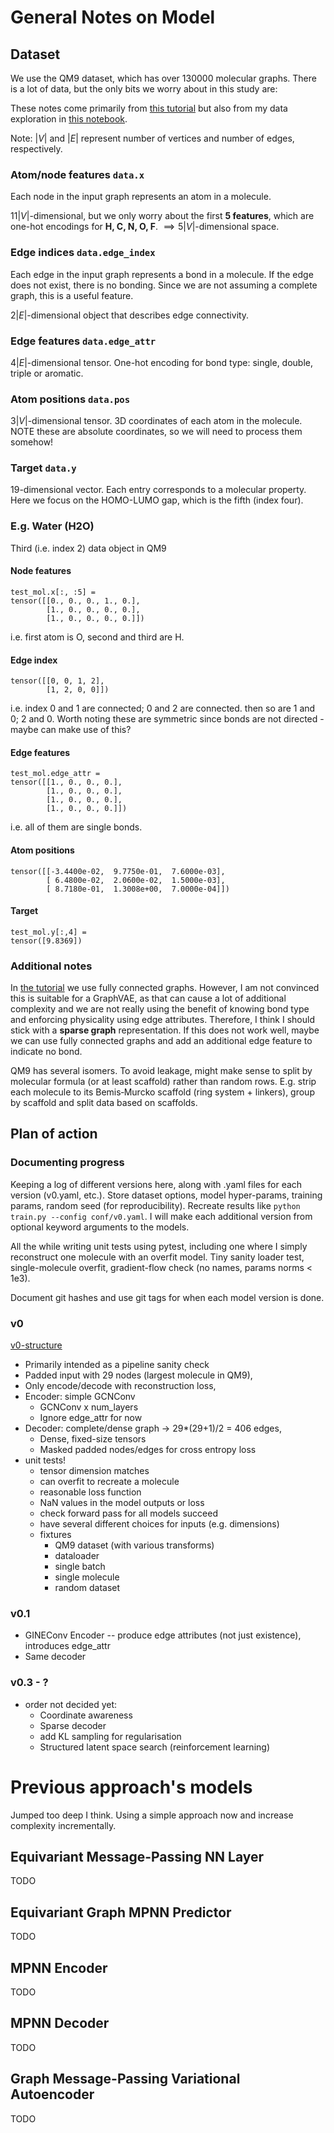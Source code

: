 # General Notes on Model

## Dataset

We use the QM9 dataset, which has over 130000 molecular graphs. There is a lot of data, but the only bits we worry about in this study are:

These notes come primarily from [this tutorial](notebooks/geometric_gnn_101.ipynb) but also from my data exploration in [this notebook](notebooks/01_explore_qm9.ipynb).

Note: $|V|$ and $|E|$ represent number of vertices and number of edges, respectively.

### Atom/node features `data.x`

Each node in the input graph represents an atom in a molecule.

$11|V|$-dimensional, but we only worry about the first **5 features**, which are one-hot encodings for **H, C, N, O, F**. $\implies 5|V|$-dimensional space.

### Edge indices `data.edge_index`

Each edge in the input graph represents a bond in a molecule. If the edge does not exist, there is no bonding. Since we are not assuming a complete graph, this is a useful feature.

$2|E|$-dimensional object that describes edge connectivity.

### Edge features `data.edge_attr`

$4|E|$-dimensional tensor. One-hot encoding for bond type: single, double, triple or aromatic.

### Atom positions `data.pos`

$3|V|$-dimensional tensor. 3D coordinates of each atom in the molecule. NOTE these are absolute coordinates, so we will need to process them somehow!

### Target `data.y`

$19$-dimensional vector. Each entry corresponds to a molecular property. Here we focus on the HOMO-LUMO gap, which is the fifth (index four).

### E.g. Water (H2O)

Third (i.e. index 2) data object in QM9

#### Node features
```
test_mol.x[:, :5] =
tensor([[0., 0., 0., 1., 0.],
        [1., 0., 0., 0., 0.],
        [1., 0., 0., 0., 0.]])
```

i.e. first atom is O, second and third are H.

#### Edge index
```
tensor([[0, 0, 1, 2],
        [1, 2, 0, 0]])
```

i.e. index 0 and 1 are connected; 0 and 2 are connected.
     then so are 1 and 0; 2 and 0.
     Worth noting these are symmetric since bonds are not directed
     - maybe can make use of this?

#### Edge features

```
test_mol.edge_attr =
tensor([[1., 0., 0., 0.],
        [1., 0., 0., 0.],
        [1., 0., 0., 0.],
        [1., 0., 0., 0.]])
```

i.e. all of them are single bonds.

#### Atom positions

```
tensor([[-3.4400e-02,  9.7750e-01,  7.6000e-03],
        [ 6.4800e-02,  2.0600e-02,  1.5000e-03],
        [ 8.7180e-01,  1.3008e+00,  7.0000e-04]])
```

#### Target

```
test_mol.y[:,4] =
tensor([9.8369])
```

### Additional notes

In [the tutorial](notebooks/geometric_gnn_101.ipynb) we use fully connected graphs. However, I am not convinced this is suitable for a GraphVAE, as that can cause a lot of additional complexity and we are not really using the benefit of knowing bond type and enforcing physicality using edge attributes. Therefore, I think I should stick with a **sparse graph** representation. If this does not work well, maybe we can use fully connected graphs and add an additional edge feature to indicate no bond.

QM9 has several isomers. To avoid leakage, might make sense to split by molecular formula (or at least scaffold) rather than random rows. E.g. strip each molecule to its Bemis‑Murcko scaffold (ring system + linkers), group by scaffold and split data based on scaffolds.

## Plan of action

### Documenting progress

Keeping a log of different versions here, along with .yaml files for each version (v0.yaml, etc.). Store dataset options, model hyper-params, training params, random seed (for reproducibility). Recreate results like `python train.py --config conf/v0.yaml`. I will make each additional version from optional keyword arguments to the models.

All the while writing unit tests using pytest, including one where I simply reconstruct one molecule with an overfit model. Tiny sanity loader test, single-molecule overfit, gradient-flow check (no names, params norms < 1e3).

Document git hashes and use git tags for when each model version is done.

### v0

[v0-structure](v0.pdf)

 - Primarily intended as a pipeline sanity check
 - Padded input with 29 nodes (largest molecule in QM9),
 - Only encode/decode with reconstruction loss,
 - Encoder: simple GCNConv
   - GCNConv x num_layers
   - Ignore edge_attr for now
 - Decoder: complete/dense graph -> 29*(29+1)/2 = 406 edges,
   - Dense, fixed-size tensors
   - Masked padded nodes/edges for cross entropy loss
 - unit tests!
   - tensor dimension matches
   - can overfit to recreate a molecule
   - reasonable loss function
   - NaN values in the model outputs or loss
   - check forward pass for all models succeed
   - have several different choices for inputs (e.g. dimensions)
   - fixtures
     - QM9 dataset (with various transforms)
     - dataloader
     - single batch
     - single molecule
     - random dataset

### v0.1

 - GINEConv Encoder -- produce edge attributes (not just existence), introduces edge_attr
 - Same decoder

### v0.3 - ?

 - order not decided yet:
   - Coordinate awareness
   - Sparse decoder
   - add KL sampling for regularisation
   - Structured latent space search (reinforcement learning)


# Previous approach's models
Jumped too deep I think. Using a simple approach now and increase complexity incrementally.

## Equivariant Message-Passing NN Layer

TODO

## Equivariant Graph MPNN Predictor

TODO

## MPNN Encoder

TODO

## MPNN Decoder

TODO

## Graph Message-Passing Variational Autoencoder

TODO
